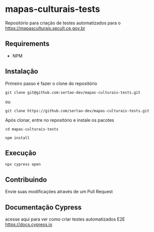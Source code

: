# mapas-culturais-tests

Repositório para criação de testes automatizados para o https://mapasculturais.secult.ce.gov.br 

## Requirements
- NPM

## Instalação

Primeiro passo é fazer o clone do repositório

```shell
git clone git@github.com:sertao-dev/mapas-culturais-tests.git
```

ou

```shell
git clone https://github.com/sertao-dev/mapas-culturais-tests.git
```

Após clonar, entre no repositório e instale os pacotes

```shell
cd mapas-culturais-tests

npm install
```

## Execução

```shell
npx cypress open
```

## Contribuindo

Envie suas modificações através de um Pull Request

## Documentação Cypress

acesse aqui para ver como criar testes automatizados E2E https://docs.cypress.io